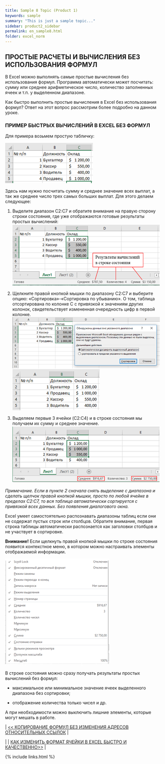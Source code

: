 ```yaml
---
title: Sample 8 Topic (Product 1)
keywords: sample
summary: "This is just a sample topic..."
sidebar: product2_sidebar
permalink: en_sample8.html
folder: excel_norm
---
```


## ПРОСТЫЕ РАСЧЕТЫ И ВЫЧИСЛЕНИЯ БЕЗ ИСПОЛЬЗОВАНИЯ ФОРМУЛ

В Excel можно выполнять самые простые вычисления без использования формул. Программа автоматически может посчитать: сумму или среднее арифметическое число, количество заполненных ячеек и т.п. у выделенном диапазоне.

Как быстро выполнить простые вычисления в Excel без использования формул? Ответ на этот вопрос рассмотрим более подробно на данном уроке.

### ПРИМЕР БЫСТРЫХ ВЫЧИСЛЕНИЙ В EXCEL БЕЗ ФОРМУЛ

Для примера возьмем простую табличку:

![img](/images/s2/img50.PNG)

Здесь нам нужно посчитать сумму и среднее значение всех выплат, а так же среднее число трех самых больших выплат. Для этого делаем следующее:

1. Выделите диапазон C2:C7 и обратите внимание на правую сторону строки состояния, где уже отображаются готовые результаты простых вычислений:
    ![img](/images/s2/img51.PNG)

2. Щелкните правой кнопкой мышки по диапазону C2:C7 и выберите опцию: «Сортировка»-«Сортировка по убыванию». О том, таблица отсортирована по колонке C с привязкой к значениям других колонок, свидетельствует измененная очередность цифр в первой колонке.
    ![img](/images/s2/img52.PNG)
    ![img](/images/s2/img53.PNG)
   
3. Выделяем первые 3 ячейки (C2:C4) и в строке состояния мы получаем их сумму и среднее значение.
    ![img](/images/s2/img54.PNG)

_Примечание. Если в пункте 2 сначала снять выделение с диапазона и сделать щелчок правой кнопкой мышки, просто по любой ячейке в пределах C2:C7, то вся таблица автоматически сортируется с привязкой всех данных. Без появления диалогового окна._

Excel умеет самостоятельно распознавать диапазоны таблиц если они не содержат пустых строк или столбцов. Обратите внимание, первая строка таблицы автоматически распознается как заголовки столбцов и не участвует в сортировке.

**Внимание!** Если щелкнуть правой кнопкой мышки по строке состояния появится контекстное меню, в котором можно настраивать элементы отображаемой информации.

![img](/images/s2/img55.PNG)

В строке состояния можно сразу получать результаты простых вычислений без формул:

* максимальное или минимальное значение ячеек выделенного диапазона без сортировки;

* отображение количества только чисел и др.

А при необходимости можно выключить лишние элементы, которые могут мешать в работе.

| [<< КОПИРОВАНИЕ ФОРМУЛ БЕЗ ИЗМЕНЕНИЯ АДРЕСОВ ОТНОСИТЕЛЬНЫХ ССЫЛОК](en_sample7.html) |

| | [КАК ИЗМЕНИТЬ ФОРМАТ ЯЧЕЙКИ В EXCEL БЫСТРО И КАЧЕСТВЕННО>>](en_sample9.html) |

{% include links.html %}